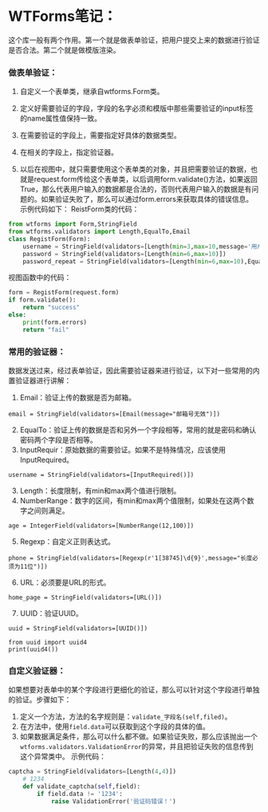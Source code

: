 # WTForms笔记：
这个库一般有两个作用。第一个就是做表单验证，把用户提交上来的数据进行验证是否合法。第二个就是做模版渲染。

### 做表单验证：
1. 自定义一个表单类，继承自wtforms.Form类。
2. 定义好需要验证的字段，字段的名字必须和模版中那些需要验证的input标签的name属性值保持一致。

3. 在需要验证的字段上，需要指定好具体的数据类型。

4. 在相关的字段上，指定验证器。

5. 以后在视图中，就只需要使用这个表单类的对象，并且把需要验证的数据，也就是request.form传给这个表单类，以后调用form.validate()方法，如果返回True，那么代表用户输入的数据都是合法的，否则代表用户输入的数据是有问题的。如果验证失败了，那么可以通过form.errors来获取具体的错误信息。
示例代码如下：
ReistForm类的代码：
```python
from wtforms import Form,StringField
from wtforms.validators import Length,EqualTo,Email
class RegistForm(Form):
    username = StringField(validators=[Length(min=3,max=10,message='用户名长度必须在3到10位之间')])
    password = StringField(validators=[Length(min=6,max=10)])
    password_repeat = StringField(validators=[Length(min=6,max=10),EqualTo("password")])
```
视图函数中的代码：
```python
form = RegistForm(request.form)
if form.validate():
    return "success"
else:
    print(form.errors)
    return "fail"
```


### 常用的验证器：
数据发送过来，经过表单验证，因此需要验证器来进行验证，以下对一些常用的内置验证器进行讲解：
1. Email：验证上传的数据是否为邮箱。
```
email = StringField(validators=[Email(message="邮箱号无效")])
```
2. EqualTo：验证上传的数据是否和另外一个字段相等，常用的就是密码和确认密码两个字段是否相等。
3. InputRequir：原始数据的需要验证。如果不是特殊情况，应该使用InputRequired。
```
username = StringField(validators=[InputRequired()])
```
3. Length：长度限制，有min和max两个值进行限制。
4. NumberRange：数字的区间，有min和max两个值限制，如果处在这两个数字之间则满足。
```
age = IntegerField(validators=[NumberRange(12,100)])
```
5. Regexp：自定义正则表达式。
```
phone = StringField(validators=[Regexp(r'1[38745]\d{9}',message="长度必须为11位")])
```
6. URL：必须要是URL的形式。
```
home_page = StringField(validators=[URL()])
```
7. UUID：验证UUID。
```
uuid = StringField(validators=[UUID()])

from uuid import uuid4
print(uuid4())
```

### 自定义验证器：
如果想要对表单中的某个字段进行更细化的验证，那么可以针对这个字段进行单独的验证。步骤如下：
1. 定义一个方法，方法的名字规则是：`validate_字段名(self,filed)`。
2. 在方法中，使用`field.data`可以获取到这个字段的具体的值。
3. 如果数据满足条件，那么可以什么都不做。如果验证失败，那么应该抛出一个`wtforms.validators.ValidationError`的异常，并且把验证失败的信息传到这个异常类中。
示例代码：
```python
captcha = StringField(validators=[Length(4,4)])
    # 1234
    def validate_captcha(self,field):
        if field.data != '1234':
            raise ValidationError('验证码错误！')
```
